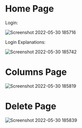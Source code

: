 # Home Page

Login:

![Screenshot 2022-05-30 185716](https://user-images.githubusercontent.com/76675748/171069449-c7933675-b56e-48a0-ad37-3c7233f3d737.png)

Login Explanations:

![Screenshot 2022-05-30 185742](https://user-images.githubusercontent.com/76675748/171069461-b90a3724-2091-4b4d-ba70-86d2ab866965.png)

# Columns Page

![Screenshot 2022-05-30 185819](https://user-images.githubusercontent.com/76675748/171069478-1c1f8fb3-31e3-4350-a593-3031ada161f5.png)

# Delete Page

![Screenshot 2022-05-30 185839](https://user-images.githubusercontent.com/76675748/171069485-3e92d645-da9a-4d76-a992-3c81c5ff4d45.png)

